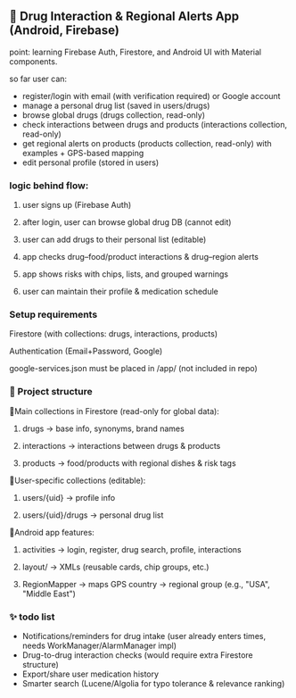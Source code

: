 ## 📱 Drug Interaction & Regional Alerts App (Android, Firebase)

point: learning Firebase Auth, Firestore, and Android UI with Material components.

so far user can:

-  register/login with email (with verification required) or Google account
- manage a personal drug list (saved in users/drugs)
- browse global drugs (drugs collection, read-only)
- check interactions between drugs and products (interactions collection, read-only)
- get regional alerts on products (products collection, read-only) with examples + GPS-based mapping
- edit personal profile (stored in users)

### logic behind flow:

1. user signs up (Firebase Auth)

2. after login, user can browse global drug DB (cannot edit)

3. user can add drugs to their personal list (editable)

4. app checks drug–food/product interactions & drug–region alerts

5. app shows risks with chips, lists, and grouped warnings

6. user can maintain their profile & medication schedule

### Setup requirements


Firestore (with collections: drugs, interactions, products)

Authentication (Email+Password, Google)

google-services.json must be placed in /app/ (not included in repo)


### 📂 Project structure

 🔻Main collections in Firestore (read-only for global data):

1. drugs → base info, synonyms, brand names

2. interactions → interactions between drugs & products

3. products → food/products with regional dishes & risk tags

🔻User-specific collections (editable):

1. users/{uid} → profile info

2. users/{uid}/drugs → personal drug list

🔻Android app features:

1. activities → login, register, drug search, profile, interactions

2. layout/ → XMLs (reusable cards, chip groups, etc.)

3. RegionMapper → maps GPS country → regional group (e.g., "USA", "Middle East")



### ✨ todo list

- Notifications/reminders for drug intake (user already enters times, needs WorkManager/AlarmManager impl)
- Drug-to-drug interaction checks (would require extra Firestore structure)
- Export/share user medication history
- Smarter search (Lucene/Algolia for typo tolerance & relevance ranking)

